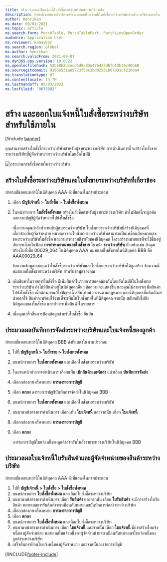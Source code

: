```yaml
---
title: สร้าง และออกใบแจ้งหนี้ใบสั่งซื้อระหว่างบริษัทสำหรับใช้ภายใน
description: หัวข้อนี้จะอธิบายถึงวิธีการสร้างและออกใบแจ้งหนี้ใบสั่งซื้อระหว่างบริษัทสำหรับการใช้งานภายใน
author: Henrikan
ms.date: 09/01/2021
ms.topic: article
ms.search.form: PurchTable, PurchTablePart, PurchLineOpenOrder
audience: Application User
ms.reviewer: kamaybac
ms.search.region: Global
ms.author: henrikan
ms.search.validFrom: 2021-09-01
ms.dyn365.ops.version: 10.0.22
ms.openlocfilehash: 52b58b2dcecd5d9a83a47b425d6fb13b36c40b60
ms.sourcegitcommit: 9166e531ae5773f5bc3bd02501b67331cf216da4
ms.translationtype: HT
ms.contentlocale: th-TH
ms.lasthandoff: 05/03/2022
ms.locfileid: "8675892"
---
```

# <a name="create-and-invoice-an-intercompany-purchase-order-for-internal-use"></a>สร้าง และออกใบแจ้งหนี้ใบสั่งซื้อระหว่างบริษัทสำหรับใช้ภายใน

[!include [banner](../../includes/banner.md)]

คุณสามารถสร้างใบสั่งซื้อระหว่างบริษัทสำหรับผู้ขายระหว่างบริษัท การดำเนินการนี้จะสร้างใบสั่งขายระหว่างบริษัทที่ผู้จัดจำหน่ายระหว่างบริษัทโดยอัตโนมัติ

![กระบวนการสั่งซื้อภายในระหว่างบริษัท](media/intercompanypurchaseprocess.png)

## <a name="create-an-intercompany-purchase-order-and-a-corresponding-intercompany-sales-order"></a>สร้างใบสั่งซื้อระหว่างบริษัทและใบสั่งขายระหว่างบริษัทที่เกี่ยวข้อง

ทำตามขั้นตอนเหล่านี้ในนิติบุคคล AAA ดังที่แสดงในภาพประกอบ

1. เลือก **บัญชีเจ้าหนี้** \> **ใบสั่งซื้อ** \> **ใบสั่งซื้อทั้งหมด**
1. ในหน้ารายการ **ใบสั่งซื้อทั้งหมด** สร้างใบสั่งซื้อสำหรับผู้ขายระหว่างบริษัท ค่าในฟิลด์นี้จะถูกคัดลอกจากบัญชีผู้จัดจำหน่ายไปยังใบสั่งซื้อ

    เนื่องจากคุณกำลังทำงานกับผู้ขายระหว่างบริษัท ใบสั่งขายระหว่างบริษัทมีสร้างนิติบุคคลที่เกี่ยวข้องกับผู้จัดจำหน่าย หมายเลขของใบสั่งขายระหว่างบริษัทสามารถเป็นเหมือนกับหมายเลขของระหว่างบริษัทใบสั่งซื้อ และสามารถรวมถึงรหัสของนิติบุคคล โครงสร้างหมายเลขที่จะใช้ขึ้นอยู่กับการเลือกในฟิลด์ **การกำหนดหมายเลขใบสั่งขาย** ในหน้า **ระหว่างบริษัท** ตัวอย่างเช่น ถ้าคุณสร้างใบสั่งซื้อ 00029\_064 ในนิติบุคคล AAA หมายเลขใบสั่งขายในนิติบุคคล BBB คือ AAA00029\_64

    ข้อความข้อมูลบอกคุณว่าใบสั่งซื้อระหว่างบริษัทและใบสั่งขายระหว่างบริษัทได้ถูกสร้าง ข้อความมีหมายเลขใบสั่งขายระหว่างบริษัท สำหรับข้อมูลของคุณ

1. เพิ่มสินค้าในรายการใบสั่งซื้อ มีเพิ่มสินค้าในรายการสอดคล้องกันโดยอัตโนมัติในใบสั่งขายระหว่างบริษัท ถ้าไม่มีสินค้าอยู่ในนิติบุคคลอื่นๆ ข้อความจะแสดงขึ้น และคุณไม่สามารถเพิ่มสินค้าไปยังใบสั่งซื้อ เมื่อต้องการแก้ไขปัญหานี้ สลับไปหน่วยงานตามกฎหมาย และนิติบุคคลที่ผลิตภัณฑ์นำออกใช้ สินค้าจะพร้อมใช้งานที่จะเพิ่มในใบสั่งขายในที่นิติบุคคล จากนั้น สลับกลับไปยังนิติบุคคลของใบสั่งซื้อ และทำการเพิ่มสินค้าในรายการ
1. เมื่อคุณเสร็จสิ้นการป้อนข้อมูลสำหรับใบสั่งซื้อ ยืนยัน

## <a name="process-the-intercompany-packing-slip-and-customer-invoice"></a>ประมวลผลบันทึกการจัดส่งระหว่างบริษัทและใบแจ้งหนี้ของลูกค้า

ทำตามขั้นตอนเหล่านี้ในนิติบุคคล BBB ดังที่แสดงในภาพประกอบ

1. ไปที่ **บัญชีลูกหนี้ \> ใบสั่งขาย \> ใบสั่งขายทั้งหมด**
1. บนหน้ารายการ **ใบสั่งขายทั้งหมด** และเลือกใบสั่งขายระหว่างบริษัท
1. ในบานหน้าต่างการดำเนินการ เลือกแท็บ **เบิกสินค้าและจัดส่ง** แล้วเลือก **บันทึกการจัดส่ง**
1. เลือกกล่องกาเครื่องหมาย **การลงรายการบัญชี**
1. เลือก **ตกลง** ลงรายการบัญชีบันทึกการจัดส่งในนิติบุคคล BBB
1. บนหน้ารายการ **ใบสั่งขายทั้งหมด** และเลือกใบสั่งขายระหว่างบริษัท
1. บนบานหน้าต่างการดำเนินการ เลือกแท็บ **ใบแจ้งหนี้** และจากนั้น เลือก **ใบแจ้งหนี้**
1. เลือกกล่องกาเครื่องหมาย **การลงรายการบัญชี**
1. เลือก **ตกลง**

    ลงรายการบัญชีใบแจ้งหนี้ของลูกค้าสำหรับใบสั่งขายระหว่างบริษัทในนิติบุคคล BBB

## <a name="process-the-intercompany-product-receipt-and-vendor-invoice"></a>ประมวลผลใบแจ้งหนี้ใบรับสินค้าและผู้จัดจำหน่ายของสินค้าระหว่างบริษัท

ทำตามขั้นตอนเหล่านี้ในนิติบุคคล AAA ดังที่แสดงในภาพประกอบ

1. ไปที่ **บัญชีเจ้าหนี้ \> ใบสั่งซื้อ \> ใบสั่งซื้อทั้งหมด**
1. บนหน้ารายการ **ใบสั่งซื้อทั้งหมด** และเลือกใบสั่งซื้อระหว่างบริษัท
1. บนบานหน้าต่างการดำเนินการ เลือก **รับสินค้า** และจากนั้น เลือก **ใบรับสินค้า** จะมีการสร้างใบรับสินค้า หมายเลขการรับสินค้าจะเหมือนกับหมายเลขบันทึกการจัดส่งระหว่างบริษัท
1. เลือกกล่องกาเครื่องหมาย **การลงรายการบัญชี**
1. เลือก **ตกลง**
1. บนหน้ารายการ **ใบสั่งซื้อทั้งหมด** และเลือกใบสั่งซื้อระหว่างบริษัท
1. บนบานหน้าต่างการดำเนินการ เลือก **ใบแจ้งหนี้** และจากนั้น เลือก **ใบแจ้งหนี้** มีการสร้างใบแจ้งหนี้ของผู้จัดจำหน่าย หมายเลขใบแจ้งหนี้ของผู้จัดจำหน่ายจะเหมือนกับหมายเลขใบแจ้งหนี้ของลูกค้าระหว่างบริษัท
1. เสร็จสิ้นการป้อนใบแจ้งหนี้ของผู้จัดจำหน่าย และจากนั้นลงรายการบัญชี

[!INCLUDE[footer-include](../../includes/footer-banner.md)]
